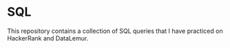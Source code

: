 # SQL
This repository contains a collection of SQL queries that I have practiced on HackerRank and DataLemur. 
